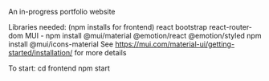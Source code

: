 An in-progress portfolio website

Libraries needed:
(npm installs for frontend)
react
bootstrap
react-router-dom
MUI -
npm install @mui/material @emotion/react @emotion/styled
npm install @mui/icons-material
See https://mui.com/material-ui/getting-started/installation/ for more details

To start:
cd frontend
npm start
